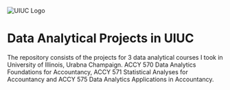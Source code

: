 ![UIUC Logo](https://github.com/Abby7LIU/Data-Analytical-projects-in-UIUC/blob/master/UI.png)
# Data Analytical Projects in UIUC
The repository consists of the projects for 3 data analytical courses I took in University of Illinois, Urabna Champaign. ACCY 570  Data Analytics Foundations for Accountancy, ACCY 571 Statistical Analyses for Accountancy and ACCY 575 Data Analytics Applications in Accountancy.
